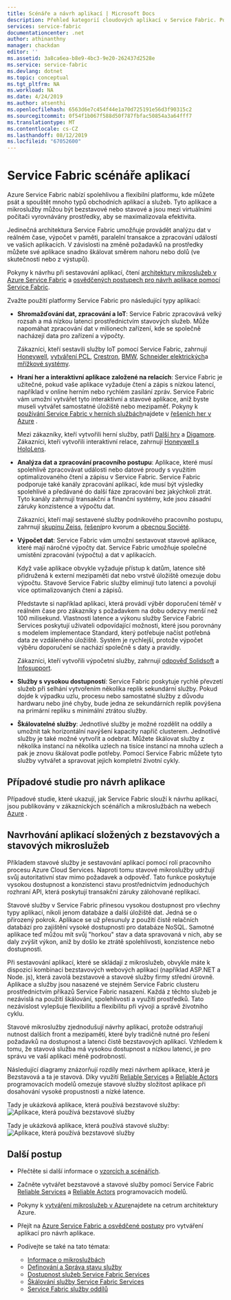 ```yaml
---
title: Scénáře a návrh aplikací | Microsoft Docs
description: Přehled kategorií cloudových aplikací v Service Fabric. Popisuje návrh aplikace, který používá stavové a bezstavové služby.
services: service-fabric
documentationcenter: .net
author: athinanthny
manager: chackdan
editor: ''
ms.assetid: 3a8ca6ea-b8e9-4bc3-9e20-262437d2528e
ms.service: service-fabric
ms.devlang: dotnet
ms.topic: conceptual
ms.tgt_pltfrm: NA
ms.workload: NA
ms.date: 4/24/2019
ms.author: atsenthi
ms.openlocfilehash: 6563d6e7c454f44e1a70d725191e56d3f90315c2
ms.sourcegitcommit: 0f54f1b067f588d50f787fbfac50854a3a64fff7
ms.translationtype: MT
ms.contentlocale: cs-CZ
ms.lasthandoff: 08/12/2019
ms.locfileid: "67052600"
---
```

# <a name="service-fabric-application-scenarios"></a>Service Fabric scénáře aplikací
Azure Service Fabric nabízí spolehlivou a flexibilní platformu, kde můžete psát a spouštět mnoho typů obchodních aplikací a služeb. Tyto aplikace a mikroslužby můžou být bezstavové nebo stavové a jsou mezi virtuálními počítači vyrovnávány prostředky, aby se maximalizovala efektivita. 

Jedinečná architektura Service Fabric umožňuje provádět analýzu dat v reálném čase, výpočet v paměti, paralelní transakce a zpracování událostí ve vašich aplikacích. V závislosti na změně požadavků na prostředky můžete své aplikace snadno škálovat směrem nahoru nebo dolů (ve skutečnosti nebo z výstupů).

Pokyny k návrhu při sestavování aplikací, čtení [architektury mikroslužeb v Azure Service Fabric](https://docs.microsoft.com/azure/architecture/reference-architectures/microservices/service-fabric) a [osvědčených postupech pro návrh aplikace pomocí Service Fabric](service-fabric-best-practices-applications.md).

Zvažte použití platformy Service Fabric pro následující typy aplikací:

* **Shromažďování dat, zpracování a IoT**: Service Fabric zpracovává velký rozsah a má nízkou latenci prostřednictvím stavových služeb. Může napomáhat zpracování dat v milionech zařízení, kde se společně nacházejí data pro zařízení a výpočty.

    Zákazníci, kteří sestavili služby IoT pomocí Service Fabric, zahrnují [Honeywell](https://customers.microsoft.com/story/honeywell-builds-microservices-based-thermostats-on-azure), [vytváření PCL](https://customers.microsoft.com/story/pcl-construction-professional-services-azure), [Crestron](https://customers.microsoft.com/story/crestron-partner-professional-services-azure), [BMW](https://customers.microsoft.com/story/bmw-enables-driver-mobility-via-azure-service-fabric/), [Schneider elektrických](https://customers.microsoft.com/story/schneider-electric-powers-engergy-solutions-on-azure-service-fabric)a [mřížkové systémy](https://customers.microsoft.com/story/mesh-systems-lights-up-the-market-with-iot-based-azure-solutions).

* **Hraní her a interaktivní aplikace založené na relacích**: Service Fabric je užitečné, pokud vaše aplikace vyžaduje čtení a zápis s nízkou latencí, například v online herním nebo rychlém zasílání zpráv. Service Fabric vám umožní vytvářet tyto interaktivní a stavové aplikace, aniž byste museli vytvářet samostatné úložiště nebo mezipaměť. Pokyny k [používání Service Fabric v herních službách](https://docs.microsoft.com/gaming/azure/reference-architectures/multiplayer-synchronous-sf)najdete v [řešeních her v Azure](https://azure.microsoft.com/solutions/gaming/) .

    Mezi zákazníky, kteří vytvořili herní služby, patří [Další hry](https://customers.microsoft.com/story/next-games-media-telecommunications-azure) a [Digamore](https://customers.microsoft.com/story/digamore-entertainment-scores-with-a-new-gaming-platform-based-on-azure-service-fabric/). Zákazníci, kteří vytvořili interaktivní relace, zahrnují [Honeywell s HoloLens](https://customers.microsoft.com/story/honeywell-manufacturing-hololens).

* **Analýza dat a zpracování pracovního postupu**: Aplikace, které musí spolehlivě zpracovávat události nebo datové proudy s využitím optimalizovaného čtení a zápisu v Service Fabric. Service Fabric podporuje také kanály zpracování aplikací, kde musí být výsledky spolehlivé a předávané do další fáze zpracování bez jakýchkoli ztrát. Tyto kanály zahrnují transakční a finanční systémy, kde jsou zásadní záruky konzistence a výpočtu dat.

    Zákazníci, kteří mají sestavené služby podnikového pracovního postupu, zahrnují [skupinu Zeiss](https://customers.microsoft.com/story/zeiss-group-focuses-on-azure-service-fabric-for-key-integration-platform), [řešení](https://customers.microsoft.com/en-us/story/quorum-business-solutions-expand-energy-managemant-solutions-using-azure-service-fabric)pro kvorum a [obecnou Société](https://customers.microsoft.com/en-us/story/societe-generale-speeds-real-time-market-quotes-using-azure-service-fabric).

* **Výpočet dat**: Service Fabric vám umožní sestavovat stavové aplikace, které mají náročné výpočty dat. Service Fabric umožňuje společné umístění zpracování (výpočtu) a dat v aplikacích. 

   Když vaše aplikace obvykle vyžaduje přístup k datům, latence sítě přidružená k externí mezipaměti dat nebo vrstvě úložiště omezuje dobu výpočtu. Stavové Service Fabric služby eliminují tuto latenci a povolují více optimalizovaných čtení a zápisů. 
   
   Představte si například aplikaci, která provádí výběr doporučení téměř v reálném čase pro zákazníky s požadavkem na dobu odezvy menší než 100 milisekund. Vlastnosti latence a výkonu služby Service Fabric Services poskytují uživateli odpovídající možnosti, které jsou porovnány s modelem implementace Standard, který potřebuje načíst potřebná data ze vzdáleného úložiště. Systém je rychlejší, protože výpočet výběru doporučení se nachází společně s daty a pravidly.

    Zákazníci, kteří vytvořili výpočetní služby, zahrnují [odpověď Solidsoft](https://customers.microsoft.com/story/solidsoft-reply-platform-powers-e-verification-of-pharmaceuticals) a [Infosupport](https://customers.microsoft.com/story/service-fabric-customer-profile-info-support-and-fudura).

* **Služby s vysokou dostupností**: Service Fabric poskytuje rychlé převzetí služeb při selhání vytvořením několika replik sekundární služby. Pokud dojde k výpadku uzlu, procesu nebo samostatné služby z důvodu hardwaru nebo jiné chyby, bude jedna ze sekundárních replik povýšena na primární repliku s minimální ztrátou služby.

* **Škálovatelné služby**: Jednotlivé služby je možné rozdělit na oddíly a umožnit tak horizontální navýšení kapacity napříč clusterem. Jednotlivé služby je také možné vytvořit a odebrat. Můžete škálovat služby z několika instancí na několika uzlech na tisíce instancí na mnoha uzlech a pak je znovu škálovat podle potřeby. Pomocí Service Fabric můžete tyto služby vytvářet a spravovat jejich kompletní životní cykly.

## <a name="application-design-case-studies"></a>Případové studie pro návrh aplikace
Případové studie, které ukazují, jak Service Fabric slouží k návrhu aplikací, jsou [](https://customers.microsoft.com/search?sq=%22Azure%20Service%20Fabric%22&ff=&p=0&so=story_publish_date%20desc/) publikovány v zákaznických scénářích a mikroslužbách na webech [Azure](https://azure.microsoft.com/solutions/microservice-applications/) .

## <a name="designing-applications-composed-of-stateless-and-stateful-microservices"></a>Navrhování aplikací složených z bezstavových a stavových mikroslužeb
Příkladem stavové služby je sestavování aplikací pomocí rolí pracovního procesu Azure Cloud Services. Naproti tomu stavové mikroslužby udržují svůj autoritativní stav mimo požadavek a odpověď. Tato funkce poskytuje vysokou dostupnost a konzistenci stavu prostřednictvím jednoduchých rozhraní API, která poskytují transakční záruky zálohované replikací. 

Stavové služby v Service Fabric přinesou vysokou dostupnost pro všechny typy aplikací, nikoli jenom databáze a další úložiště dat. Jedná se o přirozený pokrok. Aplikace se už přesunuly z použití čistě relačních databází pro zajištění vysoké dostupnosti pro databáze NoSQL. Samotné aplikace teď můžou mít svůj "horkou" stav a data spravovaná v nich, aby se daly zvýšit výkon, aniž by došlo ke ztrátě spolehlivosti, konzistence nebo dostupnosti.

Při sestavování aplikací, které se skládají z mikroslužeb, obvykle máte k dispozici kombinaci bezstavových webových aplikací (například ASP.NET a Node. js), která zavolá bezstavové a stavové služby firmy střední úrovně. Aplikace a služby jsou nasazené ve stejném Service Fabric clusteru prostřednictvím příkazů Service Fabric nasazení. Každá z těchto služeb je nezávislá na použití škálování, spolehlivosti a využití prostředků. Tato nezávislost vylepšuje flexibilitu a flexibilitu při vývoji a správě životního cyklu.

Stavové mikroslužby zjednodušují návrhy aplikací, protože odstraňují nutnost dalších front a mezipamětí, které byly tradičně nutné pro řešení požadavků na dostupnost a latenci čistě bezstavových aplikací. Vzhledem k tomu, že stavová služba má vysokou dostupnost a nízkou latenci, je pro správu ve vaší aplikaci méně podrobností. 

Následující diagramy znázorňují rozdíly mezi návrhem aplikace, která je Bezstavová a ta je stavová. Díky využití [Reliable Services](service-fabric-reliable-services-introduction.md) a [Reliable Actors](service-fabric-reliable-actors-introduction.md) programovacích modelů omezuje stavové služby složitost aplikace při dosahování vysoké propustnosti a nízké latence.

Tady je ukázková aplikace, která používá bezstavové služby: ![Aplikace, která používá bezstavové služby][Image1]

Tady je ukázková aplikace, která používá stavové služby: ![Aplikace, která používá bezstavové služby][Image2]

## <a name="next-steps"></a>Další postup

* Přečtěte si další informace o [vzorcích a scénářích](service-fabric-patterns-and-scenarios.md).

* Začněte vytvářet bezstavové a stavové služby pomocí Service Fabric [Reliable Services](service-fabric-reliable-services-quick-start.md) a [Reliable Actors](service-fabric-reliable-actors-get-started.md) programovacích modelů.
* Pokyny k [vytváření mikroslužeb v Azure](https://docs.microsoft.com/azure/architecture/microservices/)najdete na cetrum architektury Azure.
* Přejít na [Azure Service Fabric a osvědčené postupy](service-fabric-best-practices-overview.md) pro vytváření aplikací pro návrh aplikace.

* Podívejte se také na tato témata:
  * [Informace o mikroslužbách](service-fabric-overview-microservices.md)
  * [Definování a Správa stavu služby](service-fabric-concepts-state.md)
  * [Dostupnost služeb Service Fabric Services](service-fabric-availability-services.md)
  * [Škálování služby Service Fabric Services](service-fabric-concepts-scalability.md)
  * [Service Fabric služby oddílů](service-fabric-concepts-partitioning.md)

[Image1]: media/service-fabric-application-scenarios/AppwithStatelessServices.jpg
[Image2]: media/service-fabric-application-scenarios/AppwithStatefulServices.jpg
